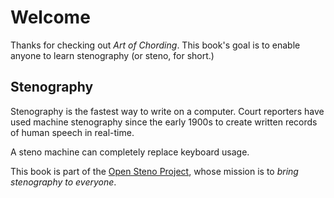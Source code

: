 # Welcome

Thanks for checking out _Art of Chording_. This book's goal is to enable anyone to learn stenography (or steno, for short.)

## Stenography

Stenography is the fastest way to write on a computer. Court reporters have used machine stenography since the early 1900s to create written records of human speech in real-time.

A steno machine can completely replace keyboard usage.

This book is part of the [Open Steno Project](http://openstenoproject.org), whose mission is to *bring stenography to everyone*.
